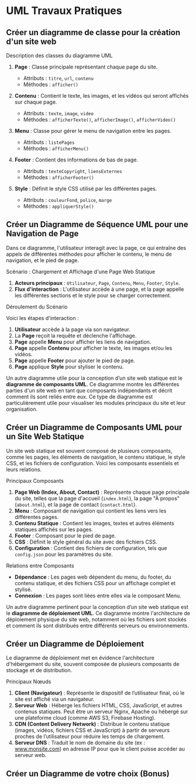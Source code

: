 # UML Travaux Pratiques

## Créer un diagramme de classe pour la création d'un site web

Description des classes du diagramme UML

1. **Page** : Classe principale représentant chaque page du site.
   - Attributs : `titre`, `url`, `contenu`
   - Méthodes : `afficher()`

2. **Contenu** : Contient le texte, les images, et les vidéos qui seront affichés sur chaque page.
   - Attributs : `texte`, `image`, `video`
   - Méthodes : `afficherTexte()`, `afficherImage()`, `afficherVideo()`

3. **Menu** : Classe pour gérer le menu de navigation entre les pages.
   - Attributs : `listePages`
   - Méthodes : `afficherMenu()`

4. **Footer** : Contient des informations de bas de page.
   - Attributs : `texteCopyright`, `liensExternes`
   - Méthodes : `afficherFooter()`

5. **Style** : Définit le style CSS utilisé par les différentes pages.
   - Attributs : `couleurFond`, `police`, `marge`
   - Méthodes : `appliquerStyle()`


## Créer un Diagramme de Séquence UML pour une Navigation de Page

Dans ce diagramme, l'utilisateur interagit avec la page, ce qui entraîne des appels de différentes méthodes pour afficher le contenu, le menu de navigation, et le pied de page.

Scénario : Chargement et Affichage d'une Page Web Statique

1. **Acteurs principaux** : `Utilisateur`, `Page`, `Contenu`, `Menu`, `Footer`, `Style`.
2. **Flux d'interaction** : L'utilisateur accède à une page, et la page appelle les différentes sections et le style pour se charger correctement.

Déroulement du Scénario

Voici les étapes d'interaction :

1. **Utilisateur** accède à la page via son navigateur.
2. La **Page** reçoit la requête et déclenche l'affichage.
3. **Page** appelle **Menu** pour afficher les liens de navigation.
4. **Page** appelle **Contenu** pour afficher le texte, les images et/ou les vidéos.
5. **Page** appelle **Footer** pour ajouter le pied de page.
6. **Page** applique **Style** pour styliser le contenu.

Un autre diagramme utile pour la conception d’un site web statique est le **diagramme de composants UML**. Ce diagramme montre les différentes parties d'un site web en tant que composants indépendants et décrit comment ils sont reliés entre eux. Ce type de diagramme est particulièrement utile pour visualiser les modules principaux du site et leur organisation.

## Créer un Diagramme de Composants UML pour un Site Web Statique

Un site web statique est souvent composé de plusieurs composants, comme les pages, les éléments de navigation, le contenu statique, le style CSS, et les fichiers de configuration. Voici les composants essentiels et leurs relations.

Principaux Composants

1. **Page Web (Index, About, Contact)** : Représente chaque page principale du site, telles que la page d'accueil (`index.html`), la page "À propos" (`about.html`), et la page de contact (`contact.html`).
2. **Menu** : Composant de navigation qui contient les liens vers les différentes pages.
3. **Contenu Statique** : Contient les images, textes et autres éléments statiques affichés sur les pages.
4. **Footer** : Composant pour le pied de page.
5. **CSS** : Définit le style général du site avec des fichiers CSS.
6. **Configuration** : Contient des fichiers de configuration, tels que `config.json` pour les paramètres du site.

Relations entre Composants

- **Dépendance** : Les pages web dépendent du menu, du footer, du contenu statique, et des fichiers CSS pour un affichage complet et stylisé.
- **Connexion** : Les pages sont liées entre elles via le composant Menu.

Un autre diagramme pertinent pour la conception d’un site web statique est le **diagramme de déploiement UML**. Ce diagramme montre l'architecture de déploiement physique du site web, notamment où les fichiers sont stockés et comment ils sont distribués entre différents serveurs ou environnements.

## Créer un Diagramme de Déploiement

Le diagramme de déploiement met en évidence l'architecture d'hébergement du site, souvent composée de plusieurs composants de stockage et de distribution.

Principaux Nœuds

1. **Client (Navigateur)** : Représente le dispositif de l’utilisateur final, où le site est affiché via un navigateur.
2. **Serveur Web** : Héberge les fichiers HTML, CSS, JavaScript, et autres contenus statiques. Peut être un serveur Nginx, Apache ou hébergé sur une plateforme cloud (comme AWS S3, Firebase Hosting).
3. **CDN (Content Delivery Network)** : Distribue le contenu statique (images, vidéos, fichiers CSS et JavaScript) à partir de serveurs proches de l’utilisateur pour réduire les temps de chargement.
4. **Serveur DNS** : Traduit le nom de domaine du site (ex : www.monsite.com) en adresse IP pour que le client puisse accéder au serveur web.

## Créer un Diagramme de votre choix (Bonus)
